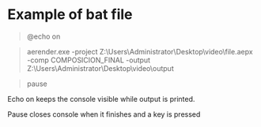 
# Example of bat file

>@echo on

>aerender.exe -project Z:\Users\Administrator\Desktop\video\file.aepx -comp COMPOSICION_FINAL -output Z:\Users\Administrator\Desktop\video\output

>pause

Echo on keeps the console visible while output is printed.

Pause closes console when it finishes and a key is pressed
